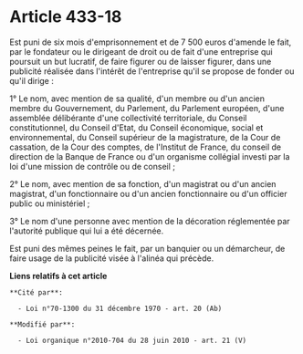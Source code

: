 # Article 433-18

Est puni de six mois d'emprisonnement et de 7 500 euros d'amende le fait, par le fondateur ou le dirigeant de droit ou de
fait d'une entreprise qui poursuit un but lucratif, de faire figurer ou de laisser figurer, dans une publicité réalisée dans
l'intérêt de l'entreprise qu'il se propose de fonder ou qu'il dirige : 

1° Le nom, avec mention de sa qualité, d'un membre ou d'un ancien membre du Gouvernement, du Parlement, du Parlement
européen, d'une assemblée délibérante d'une collectivité territoriale, du Conseil constitutionnel, du Conseil d'Etat, du
Conseil économique, social et environnemental, du Conseil supérieur de la magistrature, de la Cour de cassation, de la Cour
des comptes, de l'Institut de France, du conseil de direction de la Banque de France ou d'un organisme collégial investi par
la loi d'une mission de contrôle ou de conseil ; 

2° Le nom, avec mention de sa fonction, d'un magistrat ou d'un ancien magistrat, d'un fonctionnaire ou d'un ancien
fonctionnaire ou d'un officier public ou ministériel ; 

3° Le nom d'une personne avec mention de la décoration réglementée par l'autorité publique qui lui a été décernée. 

Est puni des mêmes peines le fait, par un banquier ou un démarcheur, de faire usage de la publicité visée à l'alinéa qui
précède.

**Liens relatifs à cet article**

	**Cité par**:

	  - Loi n°70-1300 du 31 décembre 1970 - art. 20 (Ab)

	**Modifié par**:

	  - Loi organique n°2010-704 du 28 juin 2010 - art. 21 (V)
